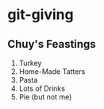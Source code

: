 # git-giving 

## Chuy's Feastings
1. Turkey
2. Home-Made Tatters
3. Pasta
4. Lots of Drinks
5. Pie (but not me)